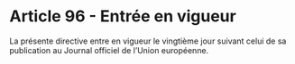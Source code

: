 # Article 96 - Entrée en vigueur


La présente directive entre en vigueur le vingtième jour suivant celui de sa publication au Journal officiel de l’Union européenne.
